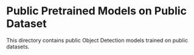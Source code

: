 # Public Pretrained Models on Public Dataset

This directory contains public Object Detection models trained on public datasets.

